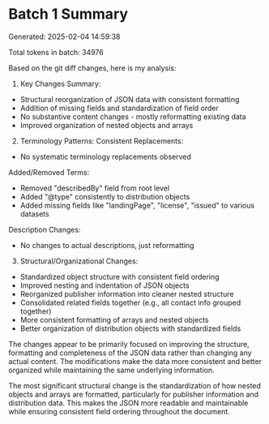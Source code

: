 # Batch 1 Summary

Generated: 2025-02-04 14:59:38

Total tokens in batch: 34976

Based on the git diff changes, here is my analysis:

1. Key Changes Summary:
- Structural reorganization of JSON data with consistent formatting
- Addition of missing fields and standardization of field order
- No substantive content changes - mostly reformatting existing data
- Improved organization of nested objects and arrays

2. Terminology Patterns:
Consistent Replacements:
- No systematic terminology replacements observed

Added/Removed Terms:
- Removed "describedBy" field from root level
- Added "@type" consistently to distribution objects
- Added missing fields like "landingPage", "license", "issued" to various datasets

Description Changes:
- No changes to actual descriptions, just reformatting

3. Structural/Organizational Changes:
- Standardized object structure with consistent field ordering
- Improved nesting and indentation of JSON objects
- Reorganized publisher information into cleaner nested structure
- Consolidated related fields together (e.g., all contact info grouped together)
- More consistent formatting of arrays and nested objects
- Better organization of distribution objects with standardized fields

The changes appear to be primarily focused on improving the structure, formatting and completeness of the JSON data rather than changing any actual content. The modifications make the data more consistent and better organized while maintaining the same underlying information.

The most significant structural change is the standardization of how nested objects and arrays are formatted, particularly for publisher information and distribution data. This makes the JSON more readable and maintainable while ensuring consistent field ordering throughout the document.